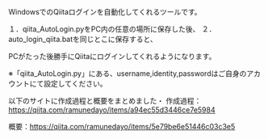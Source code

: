 WindowsでのQiitaログインを自動化してくれるツールです。

１．qiita_AutoLogin.pyをPC内の任意の場所に保存した後、
２．auto_login_qiita.batを同じとこに保存すると、

PCがたった後勝手にQiitaにログインしてくれるようになります。

※「qiita_AutoLogin.py」にある、username,identity,passwordはご自身のアカウントにて設定してください。


以下のサイトに作成過程と概要をまとめました・
作成過程：https://qiita.com/ramunedayo/items/a94ec55d3446ce7e5984

概要：https://qiita.com/ramunedayo/items/5e79be6e51446c03c3e5
